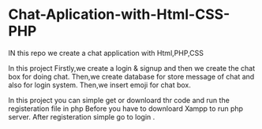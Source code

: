 # Chat-Aplication-with-Html-CSS-PHP
IN this repo we create a chat application with Html,PHP,CSS

In this project Firstly,we create a login & signup and then we create the chat box for doing chat.
Then,we create database for store message of chat and also for login system.
Then,we insert emoji for chat box.




In this project you can simple get or downloard thr code and run the registeration file in php
Before  you have to downloard Xampp to run php server.
After registeration simple go to login .
